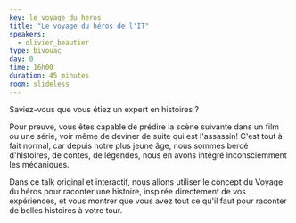```yaml
---
key: le_voyage_du_heros
title: "Le voyage du héros de l'IT"
speakers:
  - olivier_beautier
type: bivouac
day: 0
time: 16h00
duration: 45 minutes
room: slideless
---
```


Saviez-vous que vous étiez un expert en histoires ?

Pour preuve, vous êtes capable de prédire la scène suivante dans un film ou une série, voir même de deviner de suite qui est l'assassin! C'est tout à fait normal, car depuis notre plus jeune âge, nous sommes bercé d'histoires, de contes, de légendes, nous en avons intégré inconsciemment les mécaniques.

Dans ce talk original et interactif, nous allons utiliser le concept du Voyage du héros pour raconter une histoire, inspirée directement de vos expériences, et vous montrer que vous avez tout ce qu'il faut pour raconter de belles histoires à votre tour.


